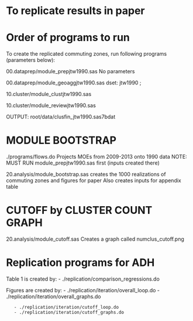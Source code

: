 To replicate results in paper
===============================


Order of programs to run
=========================

To create the replicated commuting zones,
run following programs (parameters below):

00.dataprep/module_prepjtw1990.sas
	No parameters

00.dataprep/module_geoaggjtw1990.sas
	dset: jtw1990 ;
	

10.cluster/module_clustjtw1990.sas

10.cluster/module_reviewjtw1990.sas

OUTPUT: root/data/clusfin_jtw1990.sas7bdat



MODULE BOOTSTRAP
==========================================

./programs/flows.do
	Projects MOEs from 2009-2013 onto 1990 data
	NOTE: MUST RUN module_prepjtw1990.sas first (inputs created there)

20.analysis/module_bootstrap.sas
	creates the 1000 realizations of commuting zones 
	and figures for paper
	Also creates inputs for appendix table


CUTOFF by CLUSTER COUNT GRAPH
==========================================
20.analysis/module_cutoff.sas
	Creates a graph called numclus_cutoff.png

Replication programs for ADH
===========================================
Table 1 is created by:
      - ./replication/comparison_regressions.do

Figures are created by:
       - ./replication/iteration/overall_loop.do
       - ./replication/iteration/overall_graphs.do

       - ./replication/iteration/cutoff_loop.do
       - ./replication/iteration/cutoff_graphs.do

